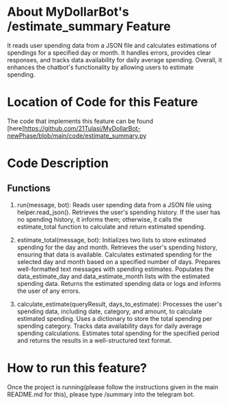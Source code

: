 # About MyDollarBot's /estimate_summary Feature
It reads user spending data from a JSON file and calculates estimations of spendings for a specified day or 
month. It handles errors, provides clear responses, and tracks data availability for daily average spending. 
Overall, it enhances the chatbot's functionality by allowing users to estimate spending.

# Location of Code for this Feature
The code that implements this feature can be found [here]https://github.com/21Tulasi/MyDollarBot-newPhase/blob/main/code/estimate_summary.py

# Code Description
## Functions

1. run(message, bot):
   Reads user spending data from a JSON file using helper.read_json().
   Retrieves the user's spending history.
   If the user has no spending history, it informs them; otherwise, it calls the estimate_total function to calculate and return estimated spending.

2. estimate_total(message, bot):
   Initializes two lists to store estimated spending for the day and month.
   Retrieves the user's spending history, ensuring that data is available.
   Calculates estimated spending for the selected day and month based on a specified number of days.
   Prepares well-formatted text messages with spending estimates.
   Populates the data_estimate_day and data_estimate_month lists with the estimated spending data.
   Returns the estimated spending data or logs and informs the user of any errors.

3. calculate_estimate(queryResult, days_to_estimate):
   Processes the user's spending data, including date, category, and amount, to calculate estimated spending.
   Uses a dictionary to store the total spending per spending category.
   Tracks data availability days for daily average spending calculations.
   Estimates total spending for the specified period and returns the results in a well-structured text format.

# How to run this feature?
Once the project is running(please follow the instructions given in the main README.md for this), please type /summary into the telegram bot.
